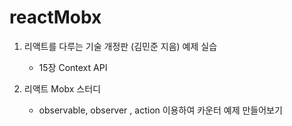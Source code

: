 # reactMobx

1. 리액트를 다루는 기술 개정판 (김민준 지음) 예제 실습

   - 15장 Context API

2. 리액트 Mobx 스터디

   - observable, observer , action 이용하여 카운터 예제 만들어보기
